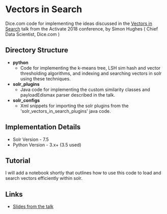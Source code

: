 # Vectors in Search

Dice.com code for implementing the ideas discussed in the [Vectors in Search](https://sched.co/FkM3) talk from the Activate 2018 conference, by Simon Hughes ( Chief Data Scientist, Dice.com )

## Directory Structure
- **python**
  - Code for implementing the k-means tree, LSH sim hash and vector thresholding algorithms, and indexing and searching vectors in solr using these techniques.
- **solr_plugins**
  - Java code for implementing the custom similarity classes and payloadEdismax parser described in the talk.
- **solr_configs**
  - Xml snippets for importing the solr plugins from the 'solr_vectors_in_search_plugins' java code.

## Implementation Details
- Solr Version - 7.5
- Python Version - 3.x+ (3.5 used)

## Tutorial
I will add a notebook shortly that outlines how to use this code to load and search vectors efficiently within solr.

## Links
* [Slides from the talk](https://www.slideshare.net/SimonHughes13/vectors-in-search-towards-more-semantic-matching)

